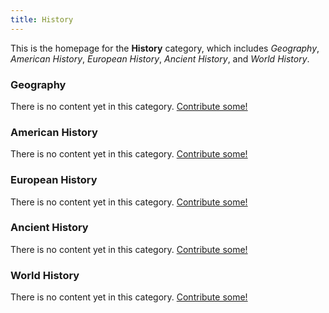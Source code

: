 ```yaml
---
title: History
---
```


This is the homepage for the **History** category, which includes *Geography*, *American History*, *European History*, *Ancient History*, and *World History*.

### Geography

There is no content yet in this category. [Contribute some!](contribute.html)

### American History

There is no content yet in this category. [Contribute some!](contribute.html)

### European History

There is no content yet in this category. [Contribute some!](contribute.html)

### Ancient History

There is no content yet in this category. [Contribute some!](contribute.html)

### World History

There is no content yet in this category. [Contribute some!](contribute.html)
